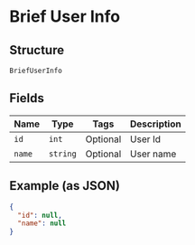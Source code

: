 
# Brief User Info

## Structure

`BriefUserInfo`

## Fields

| Name | Type | Tags | Description |
|  --- | --- | --- | --- |
| `id` | `int` | Optional | User Id |
| `name` | `string` | Optional | User name |

## Example (as JSON)

```json
{
  "id": null,
  "name": null
}
```

